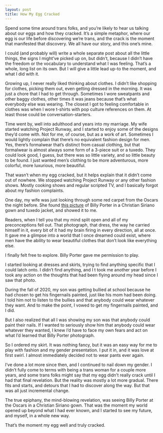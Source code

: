 ```yaml
---
layout: post
title: How My Egg Cracked
---
```


Spend some time around trans folks, and you’re likely to hear us talking about our eggs and how they cracked. It’s a simple metaphor, where our egg is our life before discovering we’re trans, and the crack is the moment that manifested that discovery. We all have our story, and this one’s mine.

I could (and probably will) write a whole separate post about all the little things, the signs I might’ve picked up on, but didn’t, because I didn’t have the freedom or the vocabulary to understand what I was feeling. That’s a whole, long list on its own. But I will give a little lead up-to the moment, and what I did with it.

Growing up, I never really liked thinking about clothes. I didn’t like shopping for clothes, picking them out, even getting dressed in the morning. It was just a chore that I had to get through. Sometimes I wore sweatpants and other baggy clothes, other times it was jeans because that’s what everybody else was wearing. The closest I got to feeling comfortable in clothes was when I wore t-shirts with pop culture references on them. At least those could be conversation-starters.

Time went by, well into adulthood and years into my marriage. My wife started watching Project Runway, and I started to enjoy some of the designs they’d come with. Not for me, of course, but as a work of art. Sometimes I would lightly complain that there’s no equivalent fashion design for men. Yes, there’s formalwear that’s distinct from casual clothing, but that formalwear is almost always some form of a 3-piece suit or a tuxedo. They could look good, I guess, but there was so little variety, and so little beauty to be found. I just wanted men’s clothing to be more adventurous, more colorful, more luxurious, more beautiful.

That wasn’t when my egg cracked, but it helps explain that it didn’t come out of nowhere. We stopped watching Project Runway or any other fashion shows. Mostly cooking shows and regular scripted TV, and I basically forgot about my fashion complaints.

One day, my wife was just looking through some red carpet from the Oscars the night before. She found [this picture](https://www.vogue.com/article/billy-porter-oscars-red-carpet-gown-christian-siriano) of Billy Porter in a Christian Siriano gown and tuxedo jacket, and showed it to me.

Readers, when I tell you that my mind split open and all of my preconceptions fell out. That photograph, that dress, the way he carried himself in it, every bit of it had my brain firing in every direction, all at once. It gave me a glimpse into a world that I once dreamed could exist, where men have the ability to wear beautiful clothes that don’t look like everything else.

I finally felt free to explore. Billy Porter gave me permission to play.

I started looking at dresses and skirts, trying to find anything specific that I could latch onto. I didn’t find anything, and I t took me another year before I took any action on the thoughts that had been flying around my head since I saw that photo.

During the fall of 2020, my son was getting bullied at school because he had chosen to get his fingernails painted, just like his mom had been doing. I told him not to listen to the bullies and that anybody could wear whatever they want. And to make the point, I vowed to get my fingernails painted, and I did.

But I also realized that all I was showing my son was that anybody could paint their nails. If I wanted to seriously show him that anybody could wear whatever they wanted, I knew I’d have to face my own fears and act on what I’d learned that Billy Porter photograph. 

So I ordered my skirt. It was nothing fancy, but it was an easy way for me to play with fashion and my gender presentation. I put it in, and it was love at first swirl. I almost immediately decided not to wear pants ever again.

I’ve done a lot more since then, and I continued to nail down my gender. I didn’t fully come to terms with being a trans woman for a couple more years, and some trans folks might say that my egg didn’t really crack until I had that final revelation. But the reality was mostly a lot more gradual. There fits and starts, and detours that I had to discover along the way. But that was all just incremental change.

The true epiphany, the mind-blowing revelation, was seeing Billy Porter at the Oscars in a Christian Siriano gown. That was the moment my world opened up beyond what I had ever known, and I started to see my future, and myself, in a whole new way.

That’s the moment my egg well and truly cracked.